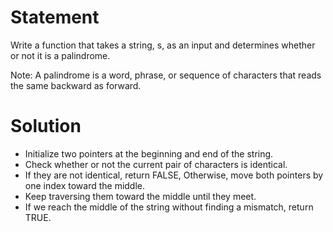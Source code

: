 # Statement
 Write a function that takes a string, s, as an input and determines whether or not it is a palindrome.

 Note: A palindrome is a word, phrase, or sequence of characters that reads the same backward as forward.

# Solution 
 - Initialize two pointers at the beginning and end of the string. 
 - Check whether or not the current pair of characters is identical. 
 - If they are not identical, return FALSE, Otherwise, move both pointers by one index toward the middle. 
 - Keep traversing them toward the middle until they meet. 
 - If we reach the middle of the string without finding a mismatch, return TRUE.

 